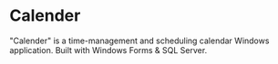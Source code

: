 # Calender
"Calender" is a time-management and scheduling calendar Windows
application. Built with Windows Forms & SQL Server.
